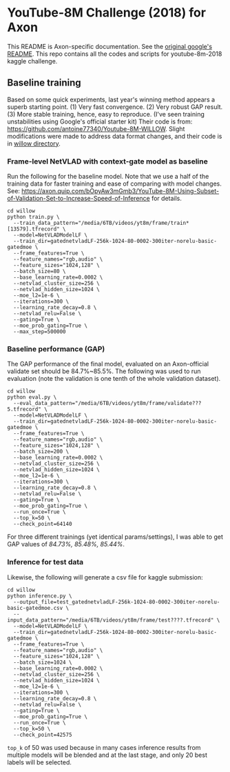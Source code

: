 # YouTube-8M Challenge (2018) for Axon
This README is Axon-specific documentation. See the [original google's README](README-google.md).
This repo contains all the codes and scripts for youtube-8m-2018 kaggle challenge.

## Baseline training
Based on some quick experiments, last year's winning method appears a superb starting point. (1) Very fast convergence. (2) Very robust GAP result. (3) More stable training, hence, easy to reproduce. (I've seen training unstabilities using Google's official starter kit) Their code is from: https://github.com/antoine77340/Youtube-8M-WILLOW. Slight modifications were made to address data format changes, and their code is in [willow directory](willow).

### Frame-level NetVLAD with context-gate model as baseline
Run the following for the baseline model. Note that we use a half of the training data for faster training and ease of comparing with model changes. See: https://axon.quip.com/bOpyAw3mGmb3/YouTube-8M-Using-Subset-of-Validation-Set-to-Increase-Speed-of-Inference for details.
```
cd willow
python train.py \
  --train_data_pattern="/media/6TB/videos/yt8m/frame/train*[13579].tfrecord" \
  --model=NetVLADModelLF \
  --train_dir=gatednetvladLF-256k-1024-80-0002-300iter-norelu-basic-gatedmoe \
  --frame_features=True \
  --feature_names="rgb,audio" \
  --feature_sizes="1024,128" \
  --batch_size=80 \
  --base_learning_rate=0.0002 \
  --netvlad_cluster_size=256 \
  --netvlad_hidden_size=1024 \
  --moe_l2=1e-6 \
  --iterations=300 \
  --learning_rate_decay=0.8 \
  --netvlad_relu=False \
  --gating=True \
  --moe_prob_gating=True \
  --max_step=500000
```

### Baseline performance (GAP)
The GAP performance of the final model, evaluated on an Axon-official validate set should be 84.7%~85.5%. The following was used to run evaluation (note the validation is one tenth of the whole validation dataset).
```
cd willow
python eval.py \
  --eval_data_pattern="/media/6TB/videos/yt8m/frame/validate???5.tfrecord" \
  --model=NetVLADModelLF \
  --train_dir=gatednetvladLF-256k-1024-80-0002-300iter-norelu-basic-gatedmoe \
  --frame_features=True \
  --feature_names="rgb,audio" \
  --feature_sizes="1024,128" \
  --batch_size=200 \
  --base_learning_rate=0.0002 \
  --netvlad_cluster_size=256 \
  --netvlad_hidden_size=1024 \
  --moe_l2=1e-6 \
  --iterations=300 \
  --learning_rate_decay=0.8 \
  --netvlad_relu=False \
  --gating=True \
  --moe_prob_gating=True \
  --run_once=True \
  --top_k=50 \
  --check_point=64140
```
For three different trainings (yet identical params/settings), I was able to get GAP values of *84.73%, 85.48%, 85.44%*.

### Inference for test data
Likewise, the following will generate a csv file for kaggle submission:
```
cd willow
python inference.py \
  --output_file=test_gatednetvladLF-256k-1024-80-0002-300iter-norelu-basic-gatedmoe.csv \
  --input_data_pattern="/media/6TB/videos/yt8m/frame/test????.tfrecord" \
  --model=NetVLADModelLF \
  --train_dir=gatednetvladLF-256k-1024-80-0002-300iter-norelu-basic-gatedmoe \
  --frame_features=True \
  --feature_names="rgb,audio" \
  --feature_sizes="1024,128" \
  --batch_size=1024 \
  --base_learning_rate=0.0002 \
  --netvlad_cluster_size=256 \
  --netvlad_hidden_size=1024 \
  --moe_l2=1e-6 \
  --iterations=300 \
  --learning_rate_decay=0.8 \
  --netvlad_relu=False \
  --gating=True \
  --moe_prob_gating=True \
  --run_once=True \
  --top_k=50 \
  --check_point=42575
```
`top_k` of 50 was used because in many cases inference results from multiple models will be blended and at the last stage, and only 20 best labels will be selected.
